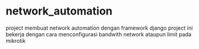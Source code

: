 # network_automation
project membuat network automation dengan framework django
project ini bekerja dengan cara menconfigurasi bandwith network ataupun limit pada mikrotik
